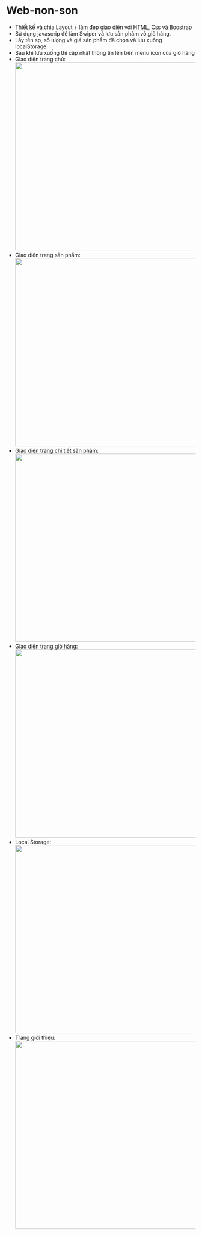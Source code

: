 # Web-non-son
- Thiết kế và chia Layout + làm đẹp giao diện với HTML, Css và Boostrap
- Sử dụng javascrip để làm Swiper và lưu sản phẩm vô giỏ hàng.
- Lấy tên sp, số lượng và giá sản phẩm đã chọn và lưu xuống localStorage.
- Sau khi lưu xuống thì cập nhật thông tin lên trên menu icon của giỏ hàng
- Giao diện trang chủ:
  <img src="https://user-images.githubusercontent.com/101527833/170023478-1e41660e-9684-4429-b204-eba211492538.png" width="500px" />
- Giao diện trang sản phẩm:
  <img src="https://user-images.githubusercontent.com/101527833/170105137-c01b138c-f729-42c0-9be6-656fee399377.png" width="500px" />
- Giao diện trang chi tiết sản phảm:
  <img src="https://user-images.githubusercontent.com/101527833/170105257-9f5d4f48-8d47-4fd2-a084-6c5f7f419901.png" width="500px" />
- Giao diện trang giỏ hàng:
  <img src="https://user-images.githubusercontent.com/101527833/170105415-8bec0839-cfbd-4f03-8463-66967f51ac6c.png" width="500px" />
- Local Storage:
  <img src="https://user-images.githubusercontent.com/101527833/170105489-cf2c47e9-ec6e-4d56-909c-8c4d41a36f14.png" width="500px" />
- Trang giới thiệu:
  <img src="https://user-images.githubusercontent.com/101527833/170105576-d4a49a9d-7e56-46d1-bc4e-4a01c6aaa72c.png" width="500px" />



  

  

